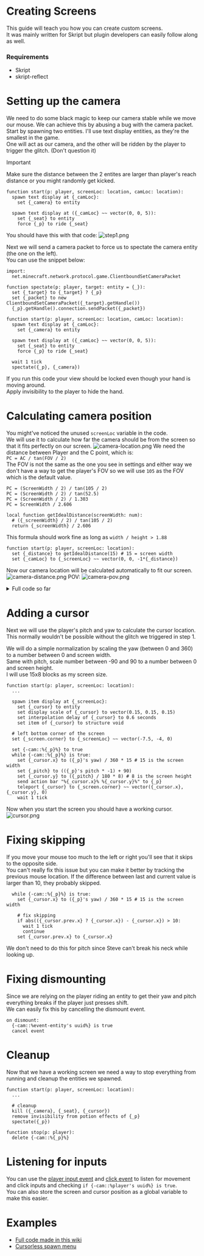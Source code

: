 # Creating Screens
This guide will teach you how you can create custom screens.\
It was mainly written for Skript but plugin developers can easily follow along as well.

### Requirements
- Skript
- skript-reflect

# Setting up the camera
We need to do some black magic to keep our camera stable while we move our mouse. We can achieve this by abusing a bug with the camera packet.\
Start by spawning two entities. I'll use text display entities, as they're the smallest in the game.\
One will act as our camera, and the other will be ridden by the player to trigger the glitch. (Don't question it)
> [!IMPORTANT]
> Make sure the distance between the 2 entites are larger than player's reach distance or you might randomly get kicked.

```
function start(p: player, screenLoc: location, camLoc: location):
  spawn text display at {_camLoc}:
    set {_camera} to entity

  spawn text display at ({_camLoc} ~~ vector(0, 0, 5)):
    set {_seat} to entity
    force {_p} to ride {_seat}
```

You should have this with that code:
![step1.png](assets/step1.png)

Next we will send a camera packet to force us to spectate the camera entity (the one on the left).\
You can use the snippet below:
```
import:
  net.minecraft.network.protocol.game.ClientboundSetCameraPacket

function spectate(p: player, target: entity = {_}):
  set {_target} to {_target} ? {_p}
  set {_packet} to new ClientboundSetCameraPacket({_target}.getHandle())
  {_p}.getHandle().connection.sendPacket({_packet})
```

```
function start(p: player, screenLoc: location, camLoc: location):
  spawn text display at {_camLoc}:
    set {_camera} to entity

  spawn text display at ({_camLoc} ~~ vector(0, 0, 5)):
    set {_seat} to entity
    force {_p} to ride {_seat}

  wait 1 tick
  spectate({_p}, {_camera})
```

If you run this code your view should be locked even though your hand is moving around.\
Apply invisibility to the player to hide the hand.

# Calculating camera position
You might've noticed the unused `screenLoc` variable in the code.\
We will use it to calculate how far the camera should be from the screen so that it fits perfectly on our screen.
![camera-location.png](assets/camera-location.png)
We need the distance between Player and the C point, which is:\
`PC = AC / tan(FOV / 2)`\
The FOV is not the same as the one you see in settings and either way we don't have a way to get the player's FOV so we will use `105` as the FOV which is the default value.
```
PC = (ScreenWidth / 2) / tan(105 / 2)
PC = (ScreenWidth / 2) / tan(52.5)
PC = (ScreenWidth / 2) / 1.303
PC = ScreenWidth / 2.606
```
```
local function getIdealDistance(screenWidth: num):
  # ({_screenWidth} / 2) / tan(105 / 2)
  return {_screenWidth} / 2.606
```
This formula should work fine as long as `width / height > 1.88`

```
function start(p: player, screenLoc: location):
  set {_distance} to getIdealDistance(15) # 15 = screen width
  set {_camLoc} to {_screenLoc} ~~ vector(0, 0, -1*{_distance})
```
Now our camera location will be calculated automatically to fit our screen.
![camera-distance.png](assets/camera-distance.png)
POV:
![camera-pov.png](assets/camera-pov.png)

<details>
<summary>Full code so far</summary>

```c
import:
  net.minecraft.network.protocol.game.ClientboundSetCameraPacket

function spectate(p: player, target: entity = {_}):
  set {_target} to {_target} ? {_p}
  set {_packet} to new ClientboundSetCameraPacket({_target}.getHandle())
  {_p}.getHandle().connection.sendPacket({_packet})

local function getIdealDistance(screenWidth: num) :: num:
  # ({_screenWidth} / 2) / tan(105 / 2)
  return {_screenWidth} / 2.606

function start(p: player, screenLoc: location):
  set {_screenLoc} to {_screenLoc} ~~ vector(0, 0, 0.6) # because i passed the center of the block
  set {_distance} to getIdealDistance(15) # 15 = screen width
  set {_camLoc} to {_screenLoc} ~~ vector(0, 0, {_distance})
  set yaw of {_camLoc} to 180

  spawn text display at {_camLoc}:
    set {_camera} to entity

  spawn text display at ({_camLoc} ~~ vector(0, 0, 5)):
    set {_seat} to entity
    force {_p} to ride {_seat}

  wait 1 tick
  apply infinite invisibility without particles whilst hiding icon to {_p}
  spectate({_p}, {_camera})
```
</details>


# Adding a cursor
Next we will use the player's pitch and yaw to calculate the cursor location.\
This normally wouldn't be possible without the glitch we triggered in step 1.

We will do a simple normalization by scaling the yaw (between 0 and 360) to a number between 0 and screen width.\
Same with pitch, scale number between -90 and 90 to a number between 0 and screen height.\
I will use 15x8 blocks as my screen size.
```
function start(p: player, screenLoc: location):
  ...

  spawn item display at {_screenLoc}:
    set {_cursor} to entity
    set display scale of {_cursor} to vector(0.15, 0.15, 0.15)
    set interpolation delay of {_cursor} to 0.6 seconds
    set item of {_cursor} to structure void

  # left bottom corner of the screen
  set {_screen.corner} to {_screenLoc} ~~ vector(-7.5, -4, 0)

  set {-cam::%{_p}%} to true
  while {-cam::%{_p}%} is true:
    set {_cursor.x} to ({_p}'s yaw) / 360 * 15 # 15 is the screen width
    set {_pitch} to (({_p}'s pitch * -1) + 90)
    set {_cursor.y} to ({_pitch} / 180 * 8) # 8 is the screen height
    send action bar "%{_cursor.x}% %{_cursor.y}%" to {_p}
    teleport {_cursor} to {_screen.corner} ~~ vector({_cursor.x}, {_cursor.y}, 0)
    wait 1 tick
```
Now when you start the screen you should have a working cursor.
![cursor.png](assets/cursor.png)

# Fixing skipping
If you move your mouse too much to the left or right you'll see that it skips to the opposite side.\
You can't really fix this issue but you can make it better by tracking the previous mouse location. If the difference between last and current value is larger than 10, they probably skipped.

```
  while {-cam::%{_p}%} is true:
    set {_cursor.x} to ({_p}'s yaw) / 360 * 15 # 15 is the screen width

    # fix skipping
    if abs(({_cursor.prev.x} ? {_cursor.x}) - {_cursor.x}) > 10:
      wait 1 tick
      continue
    set {_cursor.prev.x} to {_cursor.x}
```
We don't need to do this for pitch since Steve can't break his neck while looking up.

# Fixing dismounting
Since we are relying on the player riding an entity to get their yaw and pitch everything breaks if the player just presses shift.\
We can easily fix this by cancelling the dismount event.
```
on dismount:
  {-cam::%event-entity's uuid%} is true
  cancel event
```

# Cleanup
Now that we have a working screen we need a way to stop everything from running and cleanup the entities we spawned.
```
function start(p: player, screenLoc: location):
  ...

  # cleanup
  kill ({_camera}, {_seat}, {_cursor})
  remove invisibility from potion effects of {_p}
  spectate({_p})

function stop(p: player):
  delete {-cam::%{_p}%}
```

# Listening for inputs
You can use the [player input event](https://skripthub.net/docs/?id=12920) and [click event](https://skripthub.net/docs/?id=1094) to listen for movement and click inputs and checking `if {-cam::%player's uuid%} is true`.\
You can also store the screen and cursor position as a global variable to make this easier.

# Examples
- [Full code made in this wiki](https://github.com/erenkarakal/SkriptHarbor/blob/main/wiki/screen/screen.sk)
- [Cursorless spawn menu](https://github.com/erenkarakal/SkriptHarbor/blob/main/wiki/screen/spawn.sk)
